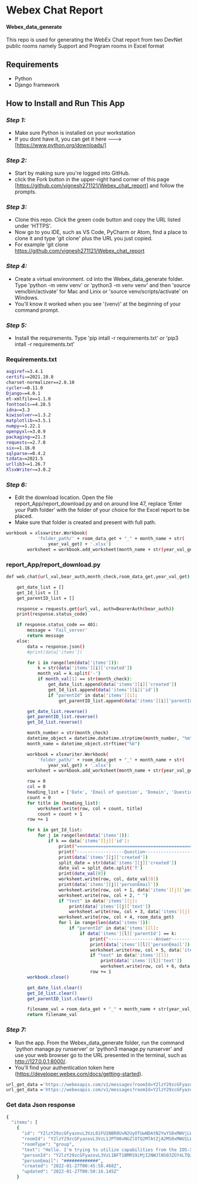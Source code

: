 # Webex Chat Report
#### Webex_data_generate
This repo is used for generating the WebEx Chat report from two DevNet public rooms namely Support and Program rooms in Excel format

## Requirements
- Python
- Django framework

## How to Install and Run This App
### _Step 1:_
- Make sure Python is installed on your workstation
- If you dont have it, you can get it here ---> [https://www.python.org/downloads/]
### _Step 2:_
- Start by making sure you're logged into GitHub. 
- click the Fork button in the upper-right hand corner of this page [https://github.com/vignesh271121/Webex_chat_report] and follow the prompts.
### _Step 3:_
- Clone this repo. Click the green code button and copy the URL listed under 'HTTPS'.
- Now go to you IDE, such as VS Code, PyCharm or Atom, find a place to clone it and type 'git clone' plus the URL you just copied. 
- For example 'git clone https://github.com/vignesh271121/Webex_chat_report
### _Step 4:_
- Create a virtual environment. cd into the Webex_data_generate folder. Type 'python -m venv venv' or 'python3 -m venv venv' and then 'source venv/bin/activate' for Mac and Linix or 'source venv/scripts/activate' on Windows. 
- You'll know it worked when you see '(venv)' at the beginning of your command prompt.
### _Step 5:_
- Install the requirements. Type 'pip intall -r requirements.txt' or 'pip3 intall -r requirements.txt'

### Requirements.txt

```sh
asgiref==3.4.1
certifi==2021.10.8
charset-normalizer==2.0.10
cycler==0.11.0
Django==4.0.1
et-xmlfile==1.1.0
fonttools==4.28.5
idna==3.3
kiwisolver==1.3.2
matplotlib==3.5.1
numpy==1.22.1
openpyxl==3.0.9
packaging==21.3
requests==2.7.0
six==1.16.0
sqlparse==0.4.2
tzdata==2021.5
urllib3==1.26.7
XlsxWriter==3.0.2
```
### _Step 6:_
- Edit the download location. Open the file report_App/report_download.py and on around line 47, replace 'Enter your Path folder' with the folder of your choice for the Excel report to be placed.
- Make sure that folder is created and present with full path.
```sh
workbook = xlsxwriter.Workbook(
            'folder_path/' + room_data_get + "_" + month_name + str(
                year_val_get) + '.xlsx')
        worksheet = workbook.add_worksheet(month_name + str(year_val_get))
```

### report_App/report_download.py
```sh
def web_chat(url_val,bear_auth,month_check,room_data_get,year_val_get):

    get_date_list = []
    get_Id_list = []
    get_parentID_list = []

    response = requests.get(url_val, auth=BearerAuth(bear_auth))
    print(response.status_code)

    if response.status_code == 401:
        message = 'Fail_server'
        return message
    else:
        data = response.json()
        #print(data['items'])

        for i in range(len(data['items'])):
            k = str(data['items'][i]['created'])
            month_val = k.split('-')
            if month_val[1] == str(month_check):
                get_date_list.append(data['items'][i]['created'])
                get_Id_list.append(data['items'][i]['id'])
                if "parentId" in data['items'][i]:
                    get_parentID_list.append(data['items'][i]['parentId'])

        get_date_list.reverse()
        get_parentID_list.reverse()
        get_Id_list.reverse()

        month_number = str(month_check)
        datetime_object = datetime.datetime.strptime(month_number, "%m")
        month_name = datetime_object.strftime("%b")

        workbook = xlsxwriter.Workbook(
            'folder_path/' + room_data_get + "_" + month_name + str(
                year_val_get) + '.xlsx')
        worksheet = workbook.add_worksheet(month_name + str(year_val_get))

        row = 0
        col = 0
        heading_list = ['Date', 'Email of question', 'Domain', 'Question asked', 'Room', 'Answered by', 'Answer Given']
        count = 0
        for title in (heading_list):
            worksheet.write(row, col + count, title)
            count = count + 1
        row += 1

        for k in get_Id_list:
            for j in range(len(data['items'])):
                if k == data['items'][j]['id']:
                    print("=============================================================")
                    print("------------------Question------------------------")
                    print(data['items'][j]['created'])
                    split_date = str(data['items'][j]['created'])
                    date_val = split_date.split('T')
                    print(date_val[0])
                    worksheet.write(row, col, date_val[0])
                    print(data['items'][j]['personEmail'])
                    worksheet.write(row, col + 1, data['items'][j]['personEmail'])
                    worksheet.write(row, col + 2, " ")
                    if "text" in data['items'][j]:
                        print(data['items'][j]['text'])
                        worksheet.write(row, col + 3, data['items'][j]['text'])
                    worksheet.write(row, col + 4, room_data_get)
                    for l in range(len(data['items'])):
                        if "parentId" in data['items'][l]:
                            if data['items'][l]['parentId'] == k:
                                print("------------------Answer------------------------")
                                print(data['items'][l]['personEmail'])
                                worksheet.write(row, col + 5, data['items'][l]['personEmail'])
                                if "text" in data['items'][l]:
                                    print(data['items'][l]['text'])
                                    worksheet.write(row, col + 6, data['items'][l]['text'])
                                row += 1
        workbook.close()

        get_date_list.clear()
        get_Id_list.clear()
        get_parentID_list.clear()

        filename_val = room_data_get + "_" + month_name + str(year_val_get)
        return filename_val
```

### _Step 7:_
- Run the app. From the Webex_data_generate folder, run the command 'python manage.py runserver' or 'python3 manage.py runserver' and use your web browser go to the URL presented in the terminal, such as http://127.0.0.1:8000/. 
- You'll find your authentication token here (https://developer.webex.com/docs/getting-started). 

```sh
url_get_data ='https://webexapis.com/v1/messages?roomId=Y2lzY29zcGFyazovL3VzL1JPT00vNGZlOTQ2MTAtZjA2MS0xMWU1LWI4Y2UtMTEzZjhkZmMxNGJl&before='+date_format_value+'&max=1000'
url_get_data ='https://webexapis.com/v1/messages?roomId=Y2lzY29zcGFyazovL3VzL1JPT00vYzQ2OTk3NTAtZGIyNy0xMWU1LWI0ZjQtZmJmMjI3Y2ZmYWYz&before='+date_format_value+'&max=1000'
```

### Get data Json response

```sh
{
  "items": [
    {
      "id": "Y2lzY29zcGFyazovL3VzL01FU1NBR0UvN2UyOTUwNDAtN2YwYS0xMWVjLWFlZTEtMjUwZjQ4ZjY4OGNk",
      "roomId": "Y2lzY29zcGFyazovL3VzL1JPT00vNGZlOTQ2MTAtZjA2MS0xMWU1LWI4Y2UtMTEzZjhkZmMxNGJl",
      "roomType": "group",
      "text": "Hello. I'm trying to utilize capabilities from the IOS-XE 17.3 YANG schema but I'm running a Cisco 3850 IOS 16.9. How can I utilize the 17.3 schema if the latest IOS for the 3850 is 16.12?",
      "personId": "Y2lzY29zcGFyazovL3VzL1BFT1BMRS9iMjI2NWJlNS03ZGY4LTQzNTEtYjYyMC1kOGJkZTYxM2FiNTc",
      "personEmail": "#############",
      "created": "2022-01-27T00:45:58.468Z",
      "updated": "2022-01-27T00:50:16.145Z"
    }
   
```


